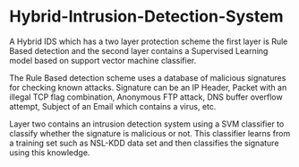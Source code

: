 # Hybrid-Intrusion-Detection-System
A Hybrid IDS which has a two layer protection scheme the first layer is Rule Based detection and the second layer contains a Supervised Learning model based on support vector machine classifier.

The Rule Based detection scheme uses a database of malicious signatures for checking known attacks. Signature  can be an IP Header, Packet with an illegal TCP flag combination, Anonymous FTP attack, DNS buffer overflow attempt, Subject of an Email which contains a virus, etc.

Layer two contains an intrusion detection system using a SVM classifier to classify whether the signature is malicious or not. This classifier learns from a training set such as NSL-KDD data set and then classifies the signature using this knowledge.
